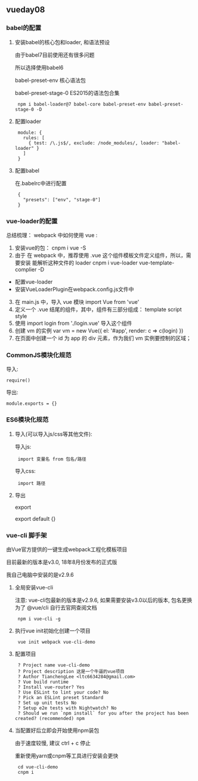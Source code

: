 ## vueday08 ##

### babel的配置 ###

1. 安装babel的核心包和loader, 和语法预设

	由于babel7目前使用还有很多问题

	所以选择使用babel6

	babel-preset-env 核心语法包

	babel-preset-stage-0 ES2015的语法包合集

		npm i babel-loader@7 babel-core babel-preset-env babel-preset-stage-0 -D

2. 配置loader

		module: {
		  rules: [
		    { test: /\.js$/, exclude: /node_modules/, loader: "babel-loader" }
		  ]
		}

3. 配置babel

	在.babelrc中进行配置

		{
		  "presets": ["env", "stage-0"]
		}

### vue-loader的配置 ###

总结梳理： webpack 中如何使用 vue :

1. 安装vue的包：  cnpm i vue -S
2. 由于 在 webpack 中，推荐使用 .vue 这个组件模板文件定义组件，所以，需要安装 能解析这种文件的 loader    cnpm i vue-loader vue-template-complier -D
+ 配置vue-loader
+ 安装VueLoaderPlugin在webpack.config.js文件中
3. 在 main.js 中，导入 vue 模块  import Vue from 'vue'
4. 定义一个 .vue 结尾的组件，其中，组件有三部分组成： template script style
5. 使用 import login from './login.vue' 导入这个组件
6. 创建 vm 的实例 var vm = new Vue({ el: '#app', render: c => c(login) })
7. 在页面中创建一个 id 为 app 的 div 元素，作为我们 vm 实例要控制的区域；


### CommonJS模块化规范 ###

导入:

	require()

导出:

	module.exports = {}

### ES6模块化规范 ###

1. 导入(可以导入js/css等其他文件):

	导入js:
	
		import 变量名 from 包名/路径
	
	导入css:
	
		import 路径

2. 导出

	export

	export default {}

### vue-cli 脚手架 ###

由Vue官方提供的一键生成webpack工程化模板项目

目前最新的版本是v3.0, 18年8月份发布的正式版

我自己电脑中安装的是v2.9.6

1. 全局安装vue-cli

	注意: vue-cli包最新的版本是v2.9.6, 如果需要安装v3.0以后的版本, 包名更换为了 @vue/cli 自行去官网查阅文档

		npm i vue-cli -g

2. 执行vue init初始化创建一个项目

		vue init webpack vue-cli-demo

3. 配置项目

		? Project name vue-cli-demo
		? Project description 这是一个牛逼的vue项目
		? Author TianchengLee <ltc6634284@gmail.com>
		? Vue build runtime
		? Install vue-router? Yes
		? Use ESLint to lint your code? No
		? Pick an ESLint preset Standard
		? Set up unit tests No
		? Setup e2e tests with Nightwatch? No
		? Should we run `npm install` for you after the project has been created? (recommended) npm

4. 当配置好后立即会开始使用npm装包

	由于速度较慢, 建议 ctrl + c 停止

	重新使用yarn或cnpm等工具进行安装会更快

		cd vue-cli-demo
		cnpm i


